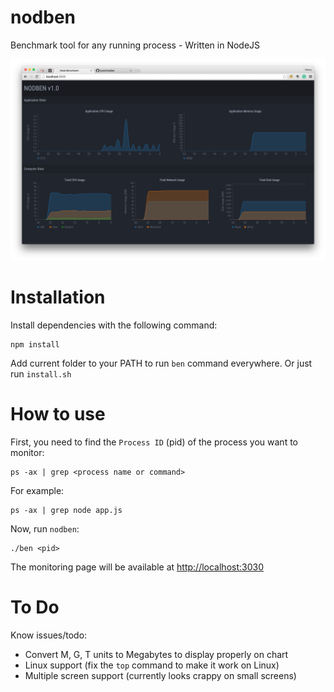 # nodben
Benchmark tool for any running process - Written in NodeJS

![](screenshot.png)

# Installation
Install dependencies with the following command:

```
npm install
```

Add current folder to your PATH to run `ben` command everywhere. Or just run `install.sh`

# How to use
First, you need to find the `Process ID` (pid) of the process you want to monitor:

```
ps -ax | grep <process name or command>
```

For example:

```
ps -ax | grep node app.js
```

Now, run `nodben`:

```
./ben <pid>
```

The monitoring page will be available at [http://localhost:3030](http://localhost:3030)

# To Do
Know issues/todo:
- Convert M, G, T units to Megabytes to display properly on chart
- Linux support (fix the `top` command to make it work on Linux)
- Multiple screen support (currently looks crappy on small screens)
